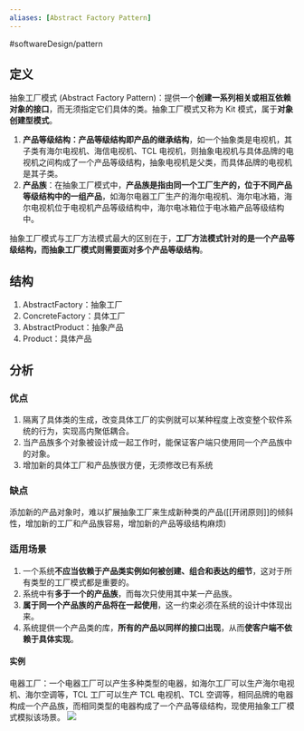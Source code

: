 ```yaml
---
aliases: [Abstract Factory Pattern]
---
```

#softwareDesign/pattern

## 定义

抽象工厂模式 (Abstract Factory Pattern)：提供一个**创建一系列相关或相互依赖对象的接口**，而无须指定它们具体的类。抽象工厂模式又称为 Kit 模式，属于**对象创建型模式**。

1. **产品等级结构：产品等级结构即产品的继承结构**，如一个抽象类是电视机，其子类有海尔电视机、海信电视机、TCL 电视机，则抽象电视机与具体品牌的电视机之间构成了一个产品等级结构，抽象电视机是父类，而具体品牌的电视机是其子类。
2. **产品族**：在抽象工厂模式中，**产品族是指由同一个工厂生产的，位于不同产品等级结构中的一组产品**，如海尔电器工厂生产的海尔电视机、海尔电冰箱，海尔电视机位于电视机产品等级结构中，海尔电冰箱位于电冰箱产品等级结构中。

抽象工厂模式与工厂方法模式最大的区别在于，**工厂方法模式针对的是一个产品等级结构，而抽象工厂模式则需要面对多个产品等级结构**。

## 结构

1. AbstractFactory：抽象工厂
2. ConcreteFactory：具体工厂
3. AbstractProduct：抽象产品
4. Product：具体产品

## 分析

### 优点
1. 隔离了具体类的生成，改变具体工厂的实例就可以某种程度上改变整个软件系统的行为，实现高内聚低耦合。
2. 当产品族多个对象被设计成一起工作时，能保证客户端只使用同一个产品族中的对象。
3. 增加新的具体工厂和产品族很方便，无须修改已有系统

### 缺点
添加新的产品对象时，难以扩展抽象工厂来生成新种类的产品([[开闭原则]]的倾斜性，增加新的工厂和产品族容易，增加新的产品等级结构麻烦)

### 适用场景
1. 一个系统**不应当依赖于产品类实例如何被创建、组合和表达的细节**，这对于所有类型的工厂模式都是重要的。
2. 系统中有**多于一个的产品族**，而每次只使用其中某一产品族。
3. **属于同一个产品族的产品将在一起使用**，这一约束必须在系统的设计中体现出来。
4. 系统提供一个产品类的库，**所有的产品以同样的接口出现**，从而**使客户端不依赖于具体实现**。

#### 实例
电器工厂：一个电器工厂可以产生多种类型的电器，如海尔工厂可以生产海尔电视机、海尔空调等，TCL 工厂可以生产 TCL 电视机、TCL 空调等，相同品牌的电器构成一个产品族，而相同类型的电器构成了一个产品等级结构，现使用抽象工厂模式模拟该场景。
![](https://spricoder.oss-cn-shanghai.aliyuncs.com/2021-Software-System-Design/img/lec03/12.png)